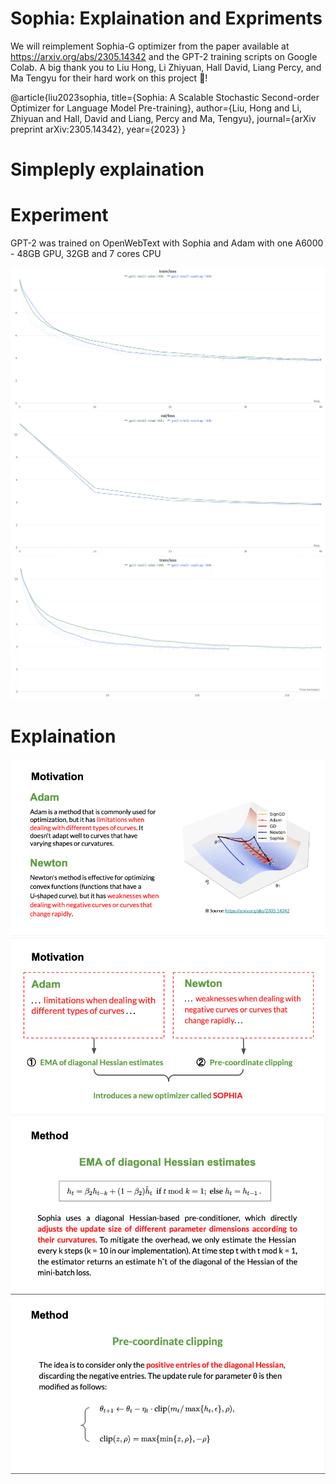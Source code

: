 # Sophia: Explaination and Expriments

We will reimplement Sophia-G optimizer from the paper available at https://arxiv.org/abs/2305.14342 and the GPT-2 training scripts on Google Colab.
A big thank you to Liu Hong, Li Zhiyuan, Hall David, Liang Percy, and Ma Tengyu for their hard work on this project 👏!

@article{liu2023sophia,
 title={Sophia: A Scalable Stochastic Second-order Optimizer for Language Model Pre-training},
 author={Liu, Hong and Li, Zhiyuan and Hall, David and Liang, Percy and Ma, Tengyu},
 journal={arXiv preprint arXiv:2305.14342},
 year={2023}
}

# Simpleply explaination

# Experiment
GPT-2 was trained on OpenWebText with Sophia and Adam with one A6000 - 48GB GPU, 32GB and 7 cores CPU

![Timestep/Loss of training process](./Assets/timestep-loss-train.png)
![Timestep/Loss of valuating process](./Assets/timestep-loss-val.png)
![Time/Loss of training process](./Assets/time-loss-train.png)

# Explaination 
![](./Assets/sophia-motivation.png)
![](./Assets/sophia-solution.png)
![](./Assets/ema-diagonal-hessian.png)
![](./Assets/pre-coordinate-clipping.png)

